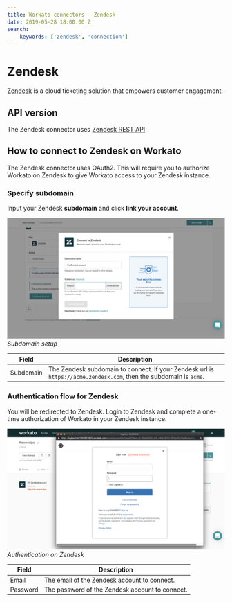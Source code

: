 ```yaml
---
title: Workato connectors - Zendesk
date: 2019-05-28 18:00:00 Z
search:
    keywords: ['zendesk', 'connection']
---
```


# Zendesk
[Zendesk](https://www.zendesk.com/) is a cloud ticketing solution that empowers customer engagement.

## API version
The Zendesk connector uses [Zendesk REST API](https://developer.zendesk.com/rest_api/docs/zendesk-apis/resources).

## How to connect to Zendesk on Workato
The Zendesk connector uses OAuth2. This will require you to authorize Workato on Zendesk to give Workato access to your Zendesk instance.

### Specify subdomain
Input your Zendesk **subdomain** and click **link your account**.

![Subdomain setup](/assets/images/connectors/zendesk/domain-setup.png)
*Subdomain setup*

| Field     | Description |
|-----------|-------------|
| Subdomain | The Zendesk subdomain to connect. If your Zendesk url is `https://acme.zendesk.com`, then the subdomain is `acme`. |

### Authentication flow for Zendesk
You will be redirected to Zendesk. Login to Zendesk and complete a one-time authorization of Workato in your Zendesk instance.

![Authentication on Zendesk](/assets/images/connectors/zendesk/basic-authentication.png)
*Authentication on Zendesk*

| Field    | Description |
|----------|-------------|
| Email    | The email of the Zendesk account to connect. |
| Password | The password of the Zendesk account to connect. |
